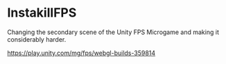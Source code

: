 # InstakillFPS
 Changing the secondary scene of the Unity FPS Microgame and making it considerably harder.

https://play.unity.com/mg/fps/webgl-builds-359814
